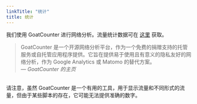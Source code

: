 ```yaml
---
linkTitle: "统计"
title: 统计
---
```

我们使用 GoatCounter 进行网络分析。流量统计数据可在 [这里](https://beginnerprivacy.goatcounter.com/?filter=&daily=on) 获取。

> GoatCounter 是一个开源网络分析平台，作为一个免费的捐赠支持的托管服务或自托管应用程序提供。它旨在提供易于使用且有意义的隐私友好的网络分析，作为 Google Analytics 或 Matomo 的替代方案。<br>
> — <cite>GoatCounter 的主页</cite>

<br>
请注意，虽然 GoatCounter 是一个有用的工具，用于显示流量和不同形式的流量，但由于某些脚本的存在，它可能无法提供准确的数字。